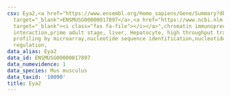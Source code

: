 ```yaml
---
csv: Eya2,<a href="https://www.ensembl.org/Homo_sapiens/Gene/Summary?db=core;g=ENSMUSG00000017897"
  target="_blank">ENSMUSG00000017897</a>,<a href="https://www.ncbi.nlm.nih.gov/pubmed/23834426"
  target="_blank"><i class="fas fa-file"></i></a>",chromatin immunoprecipitation assay,direct
  interaction,prime adult stage, liver, Hepatocyte, high throughput transcription
  profiling by microarray,nucleotide sequence identification,nucleotide sequence identification,transcriptional
  regulation,
data_alias: Eya2
data_id: ENSMUSG00000017897
data_numevidence: 1
data_species: Mus musculus
data_taxid: '10090'
title: Eya2
---
```

